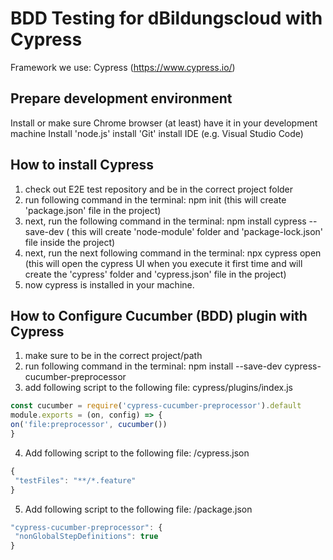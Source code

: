 # BDD Testing for dBildungscloud with Cypress

Framework we use: Cypress (<https://www.cypress.io/>)

## Prepare development environment

Install or make sure Chrome browser (at least) have it in your development machine
Install 'node.js'
install 'Git'
install IDE (e.g. Visual Studio Code)

## How to install Cypress

1) check out E2E test repository and be in the correct project folder
2) run following command in the terminal:  npm init  (this will create 'package.json' file in the project)
3) next, run the following command in the terminal: npm install cypress --save-dev ( this will create 'node-module' folder and 'package-lock.json' file inside the project)
4) next, run the next following command in the terminal: npx cypress open (this will open the cypress UI when you execute it first time and will create the 'cypress' folder and 'cypress.json' file in the project)
5) now cypress is installed in your machine.

## How to Configure Cucumber (BDD) plugin with Cypress

1) make sure to be in the correct project/path
2) run following command in the terminal:  npm install --save-dev cypress-cucumber-preprocessor
3) add following script to the following file: cypress/plugins/index.js

```js
const cucumber = require('cypress-cucumber-preprocessor').default
module.exports = (on, config) => {
on('file:preprocessor', cucumber())
}
```

4) Add following script to the following file: /cypress.json

```js
{
 "testFiles": "**/*.feature"
}
```

5) Add following script to the following file: /package.json

```js
"cypress-cucumber-preprocessor": {
 "nonGlobalStepDefinitions": true
}
```
